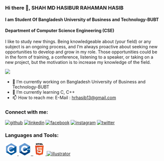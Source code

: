 ### Hi there 👋, SHAH MD HASIBUR RAHAMAN HASIB
#### I am Student Of Bangladesh University of Business and Technology-BUBT 
#### Department of Computer Science Engineering (CSE) 

I like to study new things. Being knowledgeable about (your field) or any subject is an ongoing process, and I’m always proactive about seeking new opportunities to develop and grow in my role. Those opportunities could be in the form of training, a conference, listening to a speaker, or taking on a new project, but the motivation is to increase my knowledge of the field.

  <img src="https://media.giphy.com/media/M9gbBd9nbDrOTu1Mqx/giphy.gif" width="100"/>

- 🔭 I’m currently working on Bangladesh University of Business and Technology-BUBT 
- 🌱 I’m currently learning C, C++ 
- 📫 How to reach me: E-Mail : hrhasib13@gmail.com 

<h3 align="left">Connect with me:</h3>

<p align="left">
  
[<img src='https://cdn.jsdelivr.net/npm/simple-icons@3.0.1/icons/github.svg' alt='github' height='40'>](https://github.com/Hasib355)  [<img src='https://cdn.jsdelivr.net/npm/simple-icons@3.0.1/icons/linkedin.svg' alt='linkedin' height='40'>](https://www.linkedin.com/in/hrhasib1//)  [<img src='https://cdn.jsdelivr.net/npm/simple-icons@3.0.1/icons/facebook.svg' alt='facebook' height='40'>](https://www.facebook.com/hr.hasib10012020)  [<img src='https://cdn.jsdelivr.net/npm/simple-icons@3.0.1/icons/instagram.svg' alt='instagram' height='40'>](https://www.instagram.com/__hr.hasib__?igshid=YmMyMTA2M2Y=/) [<img src='https://cdn.jsdelivr.net/npm/simple-icons@3.0.1/icons/twitter.svg' alt='twitter' height='40'>](https://twitter.com/ShahMdHasiburR)

<h3 align="left">Languages and Tools:</h3>
<p align="left"> <a href="https://www.cprogramming.com/" target="_blank" rel="noreferrer"> <img src="https://raw.githubusercontent.com/devicons/devicon/master/icons/c/c-original.svg" alt="c" width="40" height="40"/> </a> <a href="https://www.w3schools.com/cpp/" target="_blank" rel="noreferrer"> <img src="https://raw.githubusercontent.com/devicons/devicon/master/icons/cplusplus/cplusplus-original.svg" alt="cplusplus" width="40" height="40"/> </a> <a href="https://www.w3schools.com/css/" target="_blank" rel="noreferrer"> <img href="https://www.w3.org/html/" target="_blank" rel="noreferrer"> <img src="https://raw.githubusercontent.com/devicons/devicon/master/icons/html5/html5-original-wordmark.svg" alt="html5" width="40" height="40"/> </a> <a href="https://www.adobe.com/in/products/illustrator.html" target="_blank" rel="noreferrer"> <img src="https://www.vectorlogo.zone/logos/adobe_illustrator/adobe_illustrator-icon.svg" alt="illustrator" width="40" height="40"/> </a> <a 
 
